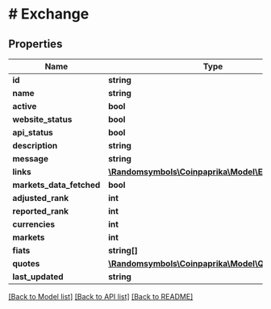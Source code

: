 # # Exchange

## Properties

Name | Type | Description | Notes
------------ | ------------- | ------------- | -------------
**id** | **string** |  | [optional]
**name** | **string** |  | [optional]
**active** | **bool** |  | [optional]
**website_status** | **bool** |  | [optional]
**api_status** | **bool** |  | [optional]
**description** | **string** |  | [optional]
**message** | **string** |  | [optional]
**links** | [**\Randomsymbols\Coinpaprika\Model\ExchangeLinks**](ExchangeLinks.md) |  | [optional]
**markets_data_fetched** | **bool** |  | [optional]
**adjusted_rank** | **int** |  | [optional]
**reported_rank** | **int** |  | [optional]
**currencies** | **int** |  | [optional]
**markets** | **int** |  | [optional]
**fiats** | **string[]** |  | [optional]
**quotes** | [**\Randomsymbols\Coinpaprika\Model\Quotes1**](Quotes1.md) |  | [optional]
**last_updated** | **string** |  | [optional]

[[Back to Model list]](../../README.md#models) [[Back to API list]](../../README.md#endpoints) [[Back to README]](../../README.md)

